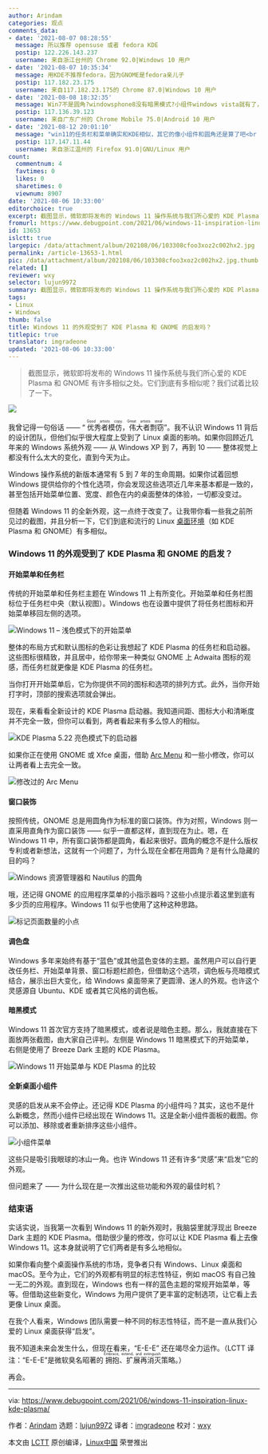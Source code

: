 ```yaml
---
author: Arindam
categories: 观点
comments_data:
- date: '2021-08-07 08:28:55'
  message: 所以推荐 opensuse 或者 fedora KDE
  postip: 122.226.143.237
  username: 来自浙江台州的 Chrome 92.0|Windows 10 用户
- date: '2021-08-07 10:35:34'
  message: 用KDE不推荐fedora，因为GNOME是fedora亲儿子
  postip: 117.182.23.175
  username: 来自117.182.23.175的 Chrome 87.0|Windows 10 用户
- date: '2021-08-08 18:32:35'
  message: Win7不是圆角?windowsphone8没有暗黑模式?小组件windows vista就有了，至于菜单图标也是苹果风而已。和你linux有毛关系?特别是桌面版linux，一点没有存在感。
  postip: 117.136.39.123
  username: 来自广东广州的 Chrome Mobile 75.0|Android 10 用户
- date: '2021-08-12 20:01:10'
  message: "win11的任务栏和菜单确实和KDE相似，其它的像小组件和圆角还是算了吧<br />\r\nLinux桌面的相对windows和MacOS的优势其实是可定制性……"
  postip: 117.147.11.44
  username: 来自浙江温州的 Firefox 91.0|GNU/Linux 用户
count:
  commentnum: 4
  favtimes: 0
  likes: 0
  sharetimes: 0
  viewnum: 8907
date: '2021-08-06 10:33:00'
editorchoice: true
excerpt: 截图显示，微软即将发布的 Windows 11 操作系统与我们所心爱的 KDE Plasma 和 GNOME 有许多相似之处。它们到底有多相似呢？我们试着比较了一下。
fromurl: https://www.debugpoint.com/2021/06/windows-11-inspiration-linux-kde-plasma/
id: 13653
islctt: true
largepic: /data/attachment/album/202108/06/103308cfoo3xoz2c002hx2.jpg
permalink: /article-13653-1.html
pic: /data/attachment/album/202108/06/103308cfoo3xoz2c002hx2.jpg.thumb.jpg
related: []
reviewer: wxy
selector: lujun9972
summary: 截图显示，微软即将发布的 Windows 11 操作系统与我们所心爱的 KDE Plasma 和 GNOME 有许多相似之处。它们到底有多相似呢？我们试着比较了一下。
tags:
- Linux
- Windows
thumb: false
title: Windows 11 的外观受到了 KDE Plasma 和 GNOME 的启发吗？
titlepic: true
translator: imgradeone
updated: '2021-08-06 10:33:00'
---
```



> 
> 截图显示，微软即将发布的 Windows 11 操作系统与我们所心爱的 KDE Plasma 和 GNOME 有许多相似之处。它们到底有多相似呢？我们试着比较了一下。
> 
> 
> 


![](/data/attachment/album/202108/06/103308cfoo3xoz2c002hx2.jpg)


我曾记得一句俗话 —— “<ruby> 优秀者模仿，伟大者剽窃 <rp>  （ </rp> <rt>  Good artists copy. Great artists steal </rt> <rp>  ） </rp></ruby>”。我不认识 Windows 11 背后的设计团队，但他们似乎很大程度上受到了 Linux 桌面的影响。如果你回顾近几年来的 Windows 系统外观 —— 从 Windows XP 到 7，再到 10 —— 整体视觉上都没有什么太大的变化，直到今天为止。


Windows 操作系统的新版本通常有 5 到 7 年的生命周期。如果你试着回想 Windows 提供给你的个性化选项，你会发现这些选项近几年来基本都是一致的，甚至包括开始菜单位置、宽度、颜色在内的桌面整体的体验，一切都没变过。


但随着 Windows 11 的全新外观，这一点终于改变了。让我带你看一些我之前所见过的截图，并且分析一下，它们到底和流行的 Linux [桌面环境](https://www.debugpoint.com/category/desktop-environment)（如 KDE Plasma 和 GNOME）有多相似。


### Windows 11 的外观受到了 KDE Plasma 和 GNOME 的启发？


#### 开始菜单和任务栏


传统的开始菜单和任务栏主题在 Windows 11 上有所变化。开始菜单和任务栏图标位于任务栏中央（默认视图）。Windows 也在设置中提供了将任务栏图标和开始菜单移回左侧的选项。


![Windows 11 – 浅色模式下的开始菜单](/data/attachment/album/202108/06/103354g6vmxnov1t3vwnpx.jpg)


整体的布局方式和默认图标的色彩让我想起了 KDE Plasma 的任务栏和启动器。这些图标很精致，并且居中，给你带来一种类似 GNOME 上 Adwaita 图标的观感，而任务栏就更像是 KDE Plasma 的任务栏。


当你打开开始菜单后，它为你提供不同的图标和选项的排列方式。此外，当你开始打字时，顶部的搜索选项就会弹出。


现在，来看看全新设计的 KDE Plasma 启动器。我知道间距、图标大小和清晰度并不完全一致，但你可以看到，两者看起来有多么惊人的相似。


![KDE Plasma 5.22 亮色模式下的启动器](/data/attachment/album/202108/06/103354rb8uhk1i0hfhfg0k.jpg)


如果你正在使用 GNOME 或 Xfce 桌面，借助 [Arc Menu](https://gitlab.com/LinxGem33/Arc-Menu) 和一些小修改，你可以让两者看上去完全一致。


![修改过的 Arc Menu](/data/attachment/album/202108/06/103354n7q97nsiqidq7x54.jpg)


#### 窗口装饰


按照传统，GNOME 总是用圆角作为标准的窗口装饰。作为对照，Windows 则一直采用直角作为窗口装饰 —— 似乎一直都这样，直到现在为止。嗯，在 Windows 11 中，所有窗口装饰都是圆角，看起来很好。圆角的概念不是什么版权专利或者新想法，这就有一个问题了，为什么现在全都在用圆角？是有什么隐藏的目的吗？


![Windows 资源管理器和 Nautilus 的圆角](/data/attachment/album/202108/06/103355kz25yk5xj5q3h3q1.jpg)


哦，还记得 GNOME 的应用程序菜单的小指示器吗？这些小点提示着这里到底有多少页的应用程序。Windows 11 似乎也使用了这种这种思路。


![标记页面数量的小点](/data/attachment/album/202108/06/103355quz1oben776n7y1d.jpg)


#### 调色盘


Windows 多年来始终有基于“蓝色”或其他蓝色变体的主题。虽然用户可以自行更改任务栏、开始菜单背景、窗口标题栏颜色，但借助这个选项，调色板与亮暗模式结合，展示出巨大变化，给 Windows 桌面带来了更圆滑、迷人的外观。也许这个灵感源自 Ubuntu、KDE 或者其它风格的调色板。


#### 暗黑模式


Windows 11 首次官方支持了暗黑模式，或者说是暗色主题。那么，我就直接在下面放两张截图，由大家自己评判。左侧是 Windows 11 暗黑模式下的开始菜单，右侧是使用了 Breeze Dark 主题的 KDE Plasma。


![Windows 11 开始菜单与 KDE Plasma 的比较](/data/attachment/album/202108/06/103355mmlml4htl4o4amyb.jpg)


#### 全新桌面小组件


灵感的启发从来不会停止。还记得 KDE Plasma 的小组件吗？其实，这也不是什么新概念，然而小组件已经出现在 Windows 11。这是全新小组件面板的截图。你可以添加、移除或者重新排序这些小组件。


![小组件菜单](/data/attachment/album/202108/06/103356p5icf8j5m6etet5k.jpg)


这些只是吸引我眼球的冰山一角。也许 Windows 11 还有许多“灵感”来“启发”它的外观。


但问题来了 —— 为什么现在是一次推出这些功能和外观的最佳时机？


### 结束语


实话实说，当我第一次看到 Windows 11 的新外观时，我脑袋里就浮现出 Breeze Dark 主题的 KDE Plasma。借助很少量的修改，你可以让 KDE Plasma 看上去像 Windows 11。这本身就说明了它们两者是有多么地相似。


如果你看向整个桌面操作系统的市场，竞争者只有 Windows、Linux 桌面和 macOS。至今为止，它们的外观都有明显的标志性特征，例如 macOS 有自己独一无二的外观。直到现在，Windows 也有一样的蓝色主题的常规开始菜单，等等。但借助这些新变化，Windows 为用户提供了更丰富的定制选项，让它看上去更像 Linux 桌面。


在我个人看来，Windows 团队需要一种不同的标志性特征，而不是一直从我们心爱的 Linux 桌面获得“启发”。


我不知道未来会发生什么，但现在看来，“E-E-E” 还在竭尽全力运作。（LCTT 译注：“E-E-E”是微软臭名昭著的<ruby> 拥抱、扩展再消灭 <rt>  Embrace, extend, and extinguish </rt></ruby>策略。）


再会。




---


via: <https://www.debugpoint.com/2021/06/windows-11-inspiration-linux-kde-plasma/>


作者：[Arindam](https://www.debugpoint.com/author/admin1/) 选题：[lujun9972](https://github.com/lujun9972) 译者：[imgradeone](https://github.com/imgradeone) 校对：[wxy](https://github.com/wxy)


本文由 [LCTT](https://github.com/LCTT/TranslateProject) 原创编译，[Linux中国](https://linux.cn/) 荣誉推出